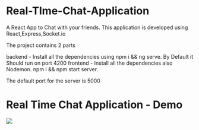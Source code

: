 # Real-TIme-Chat-Application

A React App to Chat with your friends.
This application is developed using React,Express,Socket.io

The project contains 2 parts

backend - Install all the dependencies using npm i && ng serve. By Default it Should run on port 4200
frontend - Install all the dependencies also Nodemon. npm i && npm start server.

The default port for the server is 5000

# Real Time Chat Application - Demo

![](gif/DemoChatApp.gif)
